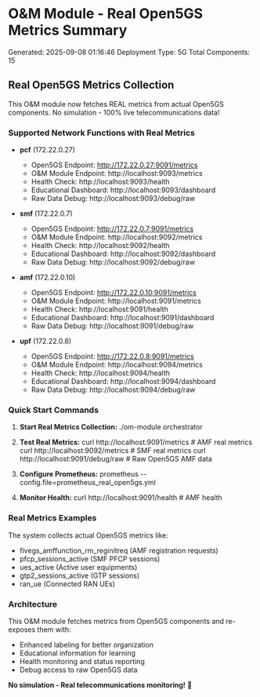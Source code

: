 # O&M Module - Real Open5GS Metrics Summary
Generated: 2025-09-08 01:16:46
Deployment Type: 5G
Total Components: 15

## Real Open5GS Metrics Collection

This O&M module now fetches REAL metrics from actual Open5GS components.
No simulation - 100% live telecommunications data!

### Supported Network Functions with Real Metrics

- **pcf** (172.22.0.27)
  - Open5GS Endpoint: http://172.22.0.27:9091/metrics
  - O&M Module Endpoint: http://localhost:9093/metrics  
  - Health Check: http://localhost:9093/health
  - Educational Dashboard: http://localhost:9093/dashboard
  - Raw Data Debug: http://localhost:9093/debug/raw

- **smf** (172.22.0.7)
  - Open5GS Endpoint: http://172.22.0.7:9091/metrics
  - O&M Module Endpoint: http://localhost:9092/metrics  
  - Health Check: http://localhost:9092/health
  - Educational Dashboard: http://localhost:9092/dashboard
  - Raw Data Debug: http://localhost:9092/debug/raw

- **amf** (172.22.0.10)
  - Open5GS Endpoint: http://172.22.0.10:9091/metrics
  - O&M Module Endpoint: http://localhost:9091/metrics  
  - Health Check: http://localhost:9091/health
  - Educational Dashboard: http://localhost:9091/dashboard
  - Raw Data Debug: http://localhost:9091/debug/raw

- **upf** (172.22.0.8)
  - Open5GS Endpoint: http://172.22.0.8:9091/metrics
  - O&M Module Endpoint: http://localhost:9094/metrics  
  - Health Check: http://localhost:9094/health
  - Educational Dashboard: http://localhost:9094/dashboard
  - Raw Data Debug: http://localhost:9094/debug/raw

### Quick Start Commands

1. **Start Real Metrics Collection:**
   ./om-module orchestrator

2. **Test Real Metrics:**
   curl http://localhost:9091/metrics  # AMF real metrics
   curl http://localhost:9092/metrics  # SMF real metrics
   curl http://localhost:9091/debug/raw  # Raw Open5GS AMF data

3. **Configure Prometheus:**
   prometheus --config.file=prometheus_real_open5gs.yml

4. **Monitor Health:**
   curl http://localhost:9091/health  # AMF health

### Real Metrics Examples

The system collects actual Open5GS metrics like:
- fivegs_amffunction_rm_reginitreq (AMF registration requests)
- pfcp_sessions_active (SMF PFCP sessions)  
- ues_active (Active user equipments)
- gtp2_sessions_active (GTP sessions)
- ran_ue (Connected RAN UEs)

### Architecture

This O&M module fetches metrics from Open5GS components and re-exposes them with:
- Enhanced labeling for better organization
- Educational information for learning
- Health monitoring and status reporting
- Debug access to raw Open5GS data

**No simulation - Real telecommunications monitoring!** 🚀
